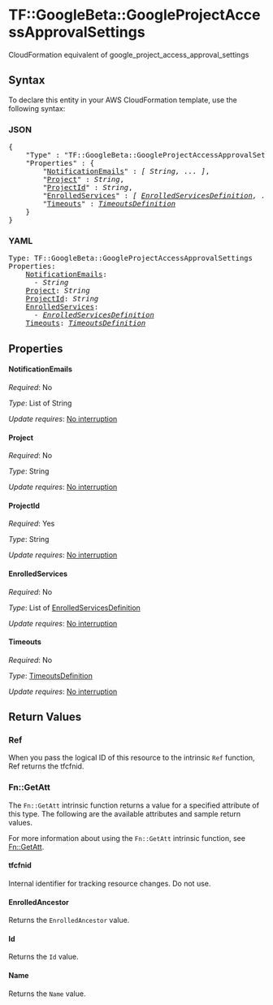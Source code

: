 # TF::GoogleBeta::GoogleProjectAccessApprovalSettings

CloudFormation equivalent of google_project_access_approval_settings

## Syntax

To declare this entity in your AWS CloudFormation template, use the following syntax:

### JSON

<pre>
{
    "Type" : "TF::GoogleBeta::GoogleProjectAccessApprovalSettings",
    "Properties" : {
        "<a href="#notificationemails" title="NotificationEmails">NotificationEmails</a>" : <i>[ String, ... ]</i>,
        "<a href="#project" title="Project">Project</a>" : <i>String</i>,
        "<a href="#projectid" title="ProjectId">ProjectId</a>" : <i>String</i>,
        "<a href="#enrolledservices" title="EnrolledServices">EnrolledServices</a>" : <i>[ <a href="enrolledservicesdefinition.md">EnrolledServicesDefinition</a>, ... ]</i>,
        "<a href="#timeouts" title="Timeouts">Timeouts</a>" : <i><a href="timeoutsdefinition.md">TimeoutsDefinition</a></i>
    }
}
</pre>

### YAML

<pre>
Type: TF::GoogleBeta::GoogleProjectAccessApprovalSettings
Properties:
    <a href="#notificationemails" title="NotificationEmails">NotificationEmails</a>: <i>
      - String</i>
    <a href="#project" title="Project">Project</a>: <i>String</i>
    <a href="#projectid" title="ProjectId">ProjectId</a>: <i>String</i>
    <a href="#enrolledservices" title="EnrolledServices">EnrolledServices</a>: <i>
      - <a href="enrolledservicesdefinition.md">EnrolledServicesDefinition</a></i>
    <a href="#timeouts" title="Timeouts">Timeouts</a>: <i><a href="timeoutsdefinition.md">TimeoutsDefinition</a></i>
</pre>

## Properties

#### NotificationEmails

_Required_: No

_Type_: List of String

_Update requires_: [No interruption](https://docs.aws.amazon.com/AWSCloudFormation/latest/UserGuide/using-cfn-updating-stacks-update-behaviors.html#update-no-interrupt)

#### Project

_Required_: No

_Type_: String

_Update requires_: [No interruption](https://docs.aws.amazon.com/AWSCloudFormation/latest/UserGuide/using-cfn-updating-stacks-update-behaviors.html#update-no-interrupt)

#### ProjectId

_Required_: Yes

_Type_: String

_Update requires_: [No interruption](https://docs.aws.amazon.com/AWSCloudFormation/latest/UserGuide/using-cfn-updating-stacks-update-behaviors.html#update-no-interrupt)

#### EnrolledServices

_Required_: No

_Type_: List of <a href="enrolledservicesdefinition.md">EnrolledServicesDefinition</a>

_Update requires_: [No interruption](https://docs.aws.amazon.com/AWSCloudFormation/latest/UserGuide/using-cfn-updating-stacks-update-behaviors.html#update-no-interrupt)

#### Timeouts

_Required_: No

_Type_: <a href="timeoutsdefinition.md">TimeoutsDefinition</a>

_Update requires_: [No interruption](https://docs.aws.amazon.com/AWSCloudFormation/latest/UserGuide/using-cfn-updating-stacks-update-behaviors.html#update-no-interrupt)

## Return Values

### Ref

When you pass the logical ID of this resource to the intrinsic `Ref` function, Ref returns the tfcfnid.

### Fn::GetAtt

The `Fn::GetAtt` intrinsic function returns a value for a specified attribute of this type. The following are the available attributes and sample return values.

For more information about using the `Fn::GetAtt` intrinsic function, see [Fn::GetAtt](https://docs.aws.amazon.com/AWSCloudFormation/latest/UserGuide/intrinsic-function-reference-getatt.html).

#### tfcfnid

Internal identifier for tracking resource changes. Do not use.

#### EnrolledAncestor

Returns the <code>EnrolledAncestor</code> value.

#### Id

Returns the <code>Id</code> value.

#### Name

Returns the <code>Name</code> value.


